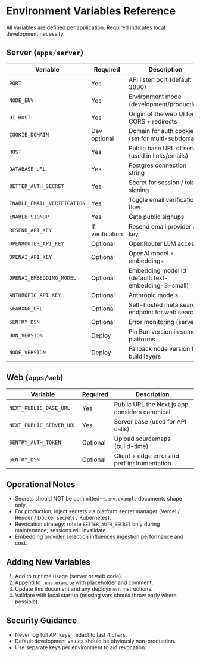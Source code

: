 # Environment Variables Reference

All variables are defined per application. Required indicates local development necessity.

## Server (`apps/server`)

| Variable                    | Required        | Description                                          |
| --------------------------- | --------------- | ---------------------------------------------------- |
| `PORT`                      | Yes             | API listen port (default 3030)                       |
| `NODE_ENV`                  | Yes             | Environment mode (development/production)            |
| `UI_HOST`                   | Yes             | Origin of the web UI for CORS + redirects            |
| `COOKIE_DOMAIN`             | Dev optional    | Domain for auth cookies (set for multi-subdomain)    |
| `HOST`                      | Yes             | Public base URL of server (used in links/emails)     |
| `DATABASE_URL`              | Yes             | Postgres connection string                           |
| `BETTER_AUTH_SECRET`        | Yes             | Secret for session / token signing                   |
| `ENABLE_EMAIL_VERIFICATION` | Yes             | Toggle email verification flow                       |
| `ENABLE_SIGNUP`             | Yes             | Gate public signups                                  |
| `RESEND_API_KEY`            | If verification | Resend email provider API key                        |
| `OPENROUTER_API_KEY`        | Optional        | OpenRouter LLM access                                |
| `OPENAI_API_KEY`            | Optional        | OpenAI model + embeddings                            |
| `OPENAI_EMBEDDING_MODEL`    | Optional        | Embedding model id (default: text-embedding-3-small) |
| `ANTHROPIC_API_KEY`         | Optional        | Anthropic models                                     |
| `SEARXNG_URL`               | Optional        | Self-hosted meta search endpoint for web search      |
| `SENTRY_DSN`                | Optional        | Error monitoring (server)                            |
| `BUN_VERSION`               | Deploy          | Pin Bun version in some platforms                    |
| `NODE_VERSION`              | Deploy          | Fallback node version for build layers               |

## Web (`apps/web`)

| Variable                 | Required | Description                                    |
| ------------------------ | -------- | ---------------------------------------------- |
| `NEXT_PUBLIC_BASE_URL`   | Yes      | Public URL the Next.js app considers canonical |
| `NEXT_PUBLIC_SERVER_URL` | Yes      | Server base (used for API calls)               |
| `SENTRY_AUTH_TOKEN`      | Optional | Upload sourcemaps (build-time)                 |
| `SENTRY_DSN`             | Optional | Client + edge error and perf instrumentation   |

## Operational Notes

- Secrets should NOT be committed—`.env.example` documents shape only.
- For production, inject secrets via platform secret manager (Vercel / Render / Docker secrets / Kubernetes).
- Revocation strategy: rotate `BETTER_AUTH_SECRET` only during maintenance; sessions will invalidate.
- Embedding provider selection influences ingestion performance and cost.

## Adding New Variables

1. Add to runtime usage (server or web code).
2. Append to `.env.example` with placeholder and comment.
3. Update this document and any deployment instructions.
4. Validate with local startup (missing vars should throw early where possible).

## Security Guidance

- Never log full API keys; redact to last 4 chars.
- Default development values should be obviously non-production.
- Use separate keys per environment to aid revocation.
